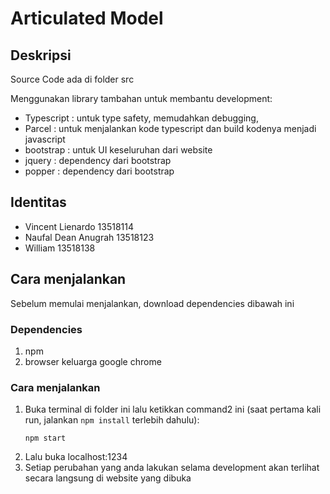# Articulated Model

## Deskripsi

Source Code ada di folder src

Menggunakan library tambahan untuk membantu development:

- Typescript : untuk type safety, memudahkan debugging,
- Parcel : untuk menjalankan kode typescript dan build kodenya menjadi javascript
- bootstrap : untuk UI keseluruhan dari website
- jquery : dependency dari bootstrap
- popper : dependency dari bootstrap

## Identitas

- Vincent Lienardo 13518114
- Naufal Dean Anugrah 13518123
- William 13518138

## Cara menjalankan

Sebelum memulai menjalankan, download dependencies dibawah ini

### Dependencies

1. npm
2. browser keluarga google chrome

### Cara menjalankan

1. Buka terminal di folder ini lalu ketikkan command2 ini (saat pertama kali run, jalankan `npm install` terlebih dahulu):
   ```
   npm start
   ```
2. Lalu buka localhost:1234
3. Setiap perubahan yang anda lakukan selama development akan terlihat secara langsung di website yang dibuka
